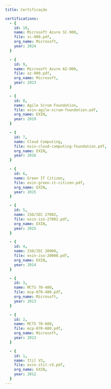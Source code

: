 ```yaml
---
title: Certificação

certifications:
  - {
    id: 10,
    name: Microsoft Azure SC-900,
    file: sc-900.pdf,
    org_name: Microsoft,
    year: 2024
  }

  - {
    id: 9,
    name: Microsoft Azure AZ-900,
    file: az-900.pdf,
    org_name: Microsoft,
    year: 2023
  }

  - {
    id: 8,
    name: Agile Scrum Foundation,
    file: exin-agile-scrum-foundation.pdf,
    org_name: EXIN,
    year: 2019
  }

  - {
    id: 7,
    name: Cloud Computing,
    file: exin-cloud-computing-foundation.pdf,
    org_name: EXIN,
    year: 2016
  }

  - {
    id: 6,
    name: Green IT Citizen,
    file: exin-green-it-citizen.pdf,
    org_name: EXIN,
    year: 2015
  }

  - {
    id: 5,
    name: ISO/IEC 27002,
    file: exin-iso-27002.pdf,
    org_name: EXIN,
    year: 2015
  }

  - {
    id: 4,
    name: ISO/IEC 20000,
    file: exin-iso-20000.pdf,
    org_name: EXIN,
    year: 2014
  }

  - {
    id: 3,
    name: MCTS 70-480,
    file: mcp-070-480.pdf,
    org_name: Microsoft,
    year: 2013
  }

  - {
    id: 2,
    name: MCTS 70-680,
    file: mcp-070-680.pdf,
    org_name: Microsoft,
    year: 2013
  }

  - {
    id: 1,
    name: Itil V3,
    file: exin-itil-v3.pdf,
    org_name: EXIN,
    year: 2012
  }
---
```

